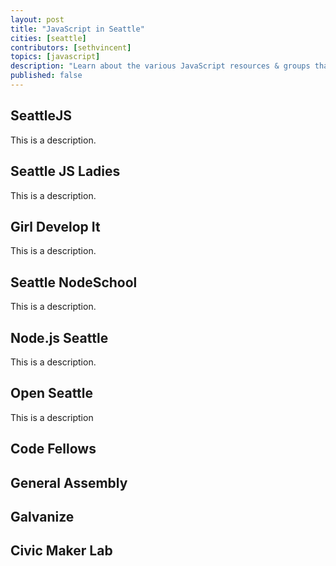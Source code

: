 ```yaml
---
layout: post
title: "JavaScript in Seattle"
cities: [seattle]
contributors: [sethvincent]
topics: [javascript]
description: "Learn about the various JavaScript resources & groups that exist in Seattle."
published: false
---
```


## SeattleJS

This is a description.

## Seattle JS Ladies

This is a description.

## Girl Develop It

This is a description.

## Seattle NodeSchool

This is a description.

## Node.js Seattle

This is a description.

## Open Seattle

This is a description

## Code Fellows

## General Assembly

## Galvanize

## Civic Maker Lab

